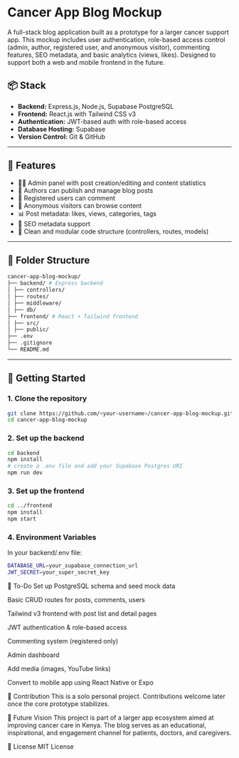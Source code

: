 # Cancer App Blog Mockup

A full-stack blog application built as a prototype for a larger cancer support app. This mockup includes user authentication, role-based access control (admin, author, registered user, and anonymous visitor), commenting features, SEO metadata, and basic analytics (views, likes). Designed to support both a web and mobile frontend in the future.

## 📦 Stack

- **Backend:** Express.js, Node.js, Supabase PostgreSQL
- **Frontend:** React.js with Tailwind CSS v3
- **Authentication:** JWT-based auth with role-based access
- **Database Hosting:** Supabase
- **Version Control:** Git & GitHub

---

## 🔐 Features

- 🧑‍⚕️ Admin panel with post creation/editing and content statistics
- 📝 Authors can publish and manage blog posts
- 💬 Registered users can comment
- 👀 Anonymous visitors can browse content
- 📊 Post metadata: likes, views, categories, tags
- 🔎 SEO metadata support
- 🎯 Clean and modular code structure (controllers, routes, models)

---

## 📁 Folder Structure

```bash
cancer-app-blog-mockup/
├── backend/ # Express backend
│ ├── controllers/
│ ├── routes/
│ ├── middleware/
│ ├── db/
├── frontend/ # React + Tailwind frontend
│ ├── src/
│ ├── public/
├── .env
├── .gitignore
└── README.md
```
---

## 🚀 Getting Started

### 1. Clone the repository

```bash
git clone https://github.com/<your-username>/cancer-app-blog-mockup.git
cd cancer-app-blog-mockup
```

### 2. Set up the backend

```bash
cd backend
npm install
# create a .env file and add your Supabase Postgres URI
npm run dev
```

### 3. Set up the frontend

```bash
cd ../frontend
npm install
npm start
```
### 4. Environment Variables

In your backend/.env file:

```bash
DATABASE_URL=your_supabase_connection_url
JWT_SECRET=your_super_secret_key
```

📌 To-Do
 Set up PostgreSQL schema and seed mock data

 Basic CRUD routes for posts, comments, users

 Tailwind v3 frontend with post list and detail pages

 JWT authentication & role-based access

 Commenting system (registered only)

 Admin dashboard

 Add media (images, YouTube links)

 Convert to mobile app using React Native or Expo


🤝 Contribution
This is a solo personal project. Contributions welcome later once the core prototype stabilizes.



🧠 Future Vision
This project is part of a larger app ecosystem aimed at improving cancer care in Kenya. The blog serves as an educational, inspirational, and engagement channel for patients, doctors, and caregivers.


📄 License
MIT License
